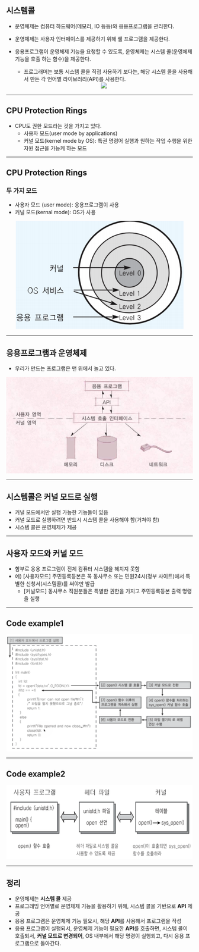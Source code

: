 ## 시스템콜

- 운영체제는 컴퓨터 하드웨어(메모리, IO 등등)와 응용프로그램을 관리한다.
- 운영체제는 사용자 인터페이스를 제공하기 위해 쉘 프로그램을 제공한다.
- 응용프로그램이 운영체제 기능을 요청할 수 있도록, 운영체제는 시스템 콜(운영체제 기능을 호출 하는 함수)을 제공한다.

  - 프로그래머는 보통 시스템 콜을 직접 사용하기 보다는, 해당 시스템 콜을 사용해서 만든 각 언어별 라이브러리(API)를 사용한다.

  <center><image src='./images/01_01.png' height=400></center>

<!-- <details>
  <summary>구조 이미지</summary>
</details> -->
<!-- [참고](./images/01_01.png) -->

---

## CPU Protection Rings

- CPU도 권한 모드라는 것을 가지고 있다.
  - 사용자 모드(user mode by applications)
  - 커널 모드(kernel mode by OS): 특권 명령어 실행과 원하는 작업 수행을 위한 자원 접근을 가능케 하는 모드

---

## CPU Protection Rings

### 두 가지 모드

- 사용자 모드 (user mode): 응용프로그램이 사용
- 커널 모드(kernal mode): OS가 사용
<center><img src='./images/cpuprotection.png'/></center>

---

## 응용프로그램과 운영체제

- 우리가 만드는 프로그램은 맨 위에서 놀고 있다.
<center><img src='./images/syscall.png'/></center>

---

## 시스템콜은 커널 모드로 실행

- 커널 모드에서만 실행 가능한 기능들이 있음
- 커널 모드로 실행하려면 반드시 시스템 콜을 사용해야 함(거쳐야 함)
- 시스템 콜은 운영체제가 제공

---

## 사용자 모드와 커널 모드

- 함부로 응용 프로그램이 전체 컴퓨터 시스템을 헤치지 못함
- 예) [사용자모드] 주민등록등본은 꼭 동사무소 또는 민원24시(정부 사이트)에서 특별한 신청서(시스템콜)를 써야만 발급
  - [커널모드] 동사무소 직원분들은 특별한 권한을 가지고 주민등록등본 출력 명령을 실행

---

## Code example1

<center><img src='./images/ccodesyscall.png'/></center>

---

## Code example2

<center><img src='./images/unistd.png' height=200/></center>

---

## 정리

- 운영체제는 **시스템 콜** 제공
- 프로그래밍 언어별로 운영체제 기능을 활용하기 위해, 시스템 콜을 기반으로 **API** 제공
- 응용 프로그램은 운영체제 기능 필요시, 해당 **API**를 사용해서 프로그램을 작성
- 응용 프로그램이 실행되서, 운영체제 기능이 필요한 **API**를 호출하면, 시스템 콜이 호출되서, **커널 모드로 변경되어**, OS 내부에서 해당 명령이 실행되고, 다시 응용 프로그램으로 돌아간다.
